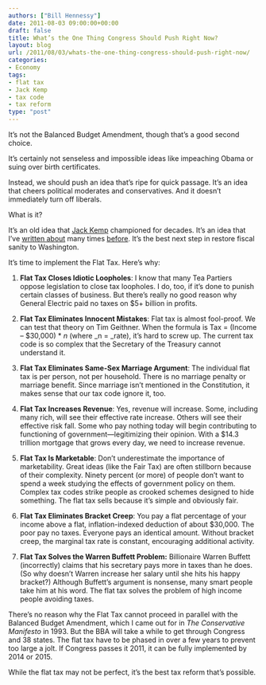 ```yaml
---
authors: ["Bill Hennessy"]
date: 2011-08-03 09:00:00+00:00
draft: false
title: What’s the One Thing Congress Should Push Right Now?
layout: blog
url: /2011/08/03/whats-the-one-thing-congress-should-push-right-now/
categories:
- Economy
tags:
- flat tax
- Jack Kemp
- tax code
- tax reform
type: "post"
---
```


It’s not the Balanced Budget Amendment, though that’s a good second choice. 

It’s certainly not senseless and impossible ideas like impeaching Obama or suing over birth certificates.

Instead, we should push an idea that’s ripe for quick passage. It’s an idea that cheers political moderates and conservatives. And it doesn’t immediately turn off liberals.

What is it?

It’s an old idea that [Jack Kemp](https://hennessysview.com/living/sad-news-about-jack-kemp/) championed for decades. It’s an idea that I’ve [written about](https://hennessysview.com/economy/4-ways-government-can-help-create-shared-value/) many times [before](https://hennessysview.com/economy/what-are-we-for/). It’s the best next step in restore fiscal sanity to Washington.

It’s time to implement the Flat Tax. Here’s why:

1. **Flat Tax Closes Idiotic Loopholes**: I know that many Tea Partiers oppose legislation to close tax loopholes. I do, too, if it’s done to punish certain classes of business. But there’s really no good reason why General Electric paid no taxes on $5+ billion in profits. 

2. **Flat Tax Eliminates Innocent Mistakes**: Flat tax is almost fool-proof. We can test that theory on Tim Geithner. When the formula is Tax = (Income – $30,000) * _n_ (where _n = _rate), it’s hard to screw up. The current tax code is so complex that the Secretary of the Treasury cannot understand it. 

3. **Flat Tax Eliminates Same-Sex Marriage Argument**: The individual flat tax is per person, not per household. There is no marriage penalty or marriage benefit. Since marriage isn’t mentioned in the Constitution, it makes sense that our tax code ignore it, too.

4. **Flat Tax Increases Revenue**: Yes, revenue will increase. Some, including many rich, will see their effective rate increase. Others will see their effective risk fall. Some who pay nothing today will begin contributing to functioning of government—legitimizing their opinion. With a $14.3 trillion mortgage that grows every day, we need to increase revenue.

5. **Flat Tax Is Marketable**: Don’t underestimate the importance of marketability. Great ideas (like the Fair Tax) are often stillborn because of their complexity. Ninety percent (or more) of people don’t want to spend a week studying the effects of government policy on them. Complex tax codes strike people as crooked schemes designed to hide something. The flat tax sells because it’s simple and obviously fair. 

6. **Flat Tax Eliminates Bracket Creep**: You pay a flat percentage of your income above a flat, inflation-indexed deduction of about $30,000. The poor pay no taxes. Everyone pays an identical amount. Without bracket creep, the marginal tax rate is constant, encouraging additional activity. 

7. **Flat Tax Solves the Warren Buffett Problem:** Billionaire Warren Buffett (incorrectly) claims that his secretary pays more in taxes than he does. (So why doesn’t Warren increase her salary until she hits his happy bracket?) Although Buffett’s argument is nonsense, many smart people take him at his word. The flat tax solves the problem of high income people avoiding taxes. 

There’s no reason why the Flat Tax cannot proceed in parallel with the Balanced Budget Amendment, which I came out for in _The Conservative Manifesto_ in 1993. But the BBA will take a while to get through Congress and 38 states. The flat tax have to be phased in over a few years to prevent too large a jolt. If Congress passes it 2011, it can be fully implemented by 2014 or 2015. 

While the flat tax may not be perfect, it’s the best tax reform that’s possible.
